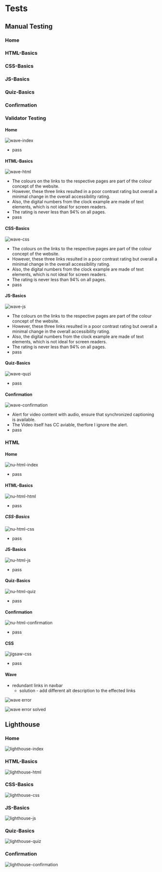 # Tests

## Manual Testing

### Home

### HTML-Basics

### CSS-Basics

### JS-Basics

### Quiz-Basics

### Confirmation

### Validator Testing

#### Home

![wave-index](assets/feature-img/wave-index.png)

  - pass

#### HTML-Basics

![wave-html](assets/feature-img/wave-html.png)

  - The colours on the links to the respective pages are part of the colour concept of the website. 
  - However, these three links resulted in a poor contrast rating but overall a minimal change in the overall accessibility rating.
  - Also, the digital numbers from the clock example are made of text elements, which is not ideal for screen readers.
  - The rating is never less than 94% on all pages.
  - pass

#### CSS-Basics

![wave-css](assets/feature-img/wave-css.png)

  - The colours on the links to the respective pages are part of the colour concept of the website. 
  - However, these three links resulted in a poor contrast rating but overall a minimal change in the overall accessibility rating.
  - Also, the digital numbers from the clock example are made of text elements, which is not ideal for screen readers.
  - The rating is never less than 94% on all pages.
  - pass

#### JS-Basics

![wave-js](assets/feature-img/wave-js.png)

  - The colours on the links to the respective pages are part of the colour concept of the website. 
  - However, these three links resulted in a poor contrast rating but overall a minimal change in the overall accessibility rating.
  - Also, the digital numbers from the clock example are made of text elements, which is not ideal for screen readers.
  - The rating is never less than 94% on all pages.
  - pass

#### Quiz-Basics

![wave-quzi](assets/feature-img/wave-quiz.png)

  - pass

#### Confirmation

![wave-confirmation](assets/feature-img/wave-confirmation.png)

  - Alert for video content with audio, ensure that synchronized captioning is available.
  - The Video itself has CC aviable, therfore I ignore the alert.
  - pass

### HTML

#### Home

![nu-html-index](assets/feature-img/nu-html-index.png)

  - pass

#### HTML-Basics

![nu-html-html](assets/feature-img/nu-html-html.png)

  - pass

##### CSS-Basics

![nu-html-css](assets/feature-img/nu-html-css.png)

  - pass

#### JS-Basics

![nu-html-js](assets/feature-img/nu-html-js.png)

  - pass

#### Quiz-Basics

![nu-html-quiz](assets/feature-img/nu-html-quiz.png)

  - pass

#### Confirmation

![nu-html-confirmation](assets/feature-img/nu-html-confirmation.png)

  - pass

#### CSS

![jigsaw-css ](assets/feature-img/jigsaw-css.png)

  - pass

#### Wave
- redundant links in navbar
  - solution - add different alt description to the effected links

![wave error](assets/feature-img/redundant-link-%20error-navbar.png)

![wave error solved](assets/feature-img/redundant-link-no-error-navbar.png)


## Lighthouse

### Home

![lighthouse-index](assets/feature-img/lighthouse-index.png)

### HTML-Basics

![lighthouse-html](assets/feature-img/lighthouse-html.png)

### CSS-Basics

![lighthouse-css](assets/feature-img/lighthouse-css.png)

### JS-Basics

![lighthouse-js](assets/feature-img/lighthouse-js.png)

### Quiz-Basics

![lighthouse-quiz](assets/feature-img/lighthouse-quiz.png)

### Confirmation

![lighthouse-confirmation](assets/feature-img/lighthouse-confirmation.png)